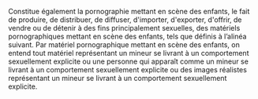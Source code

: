 Constitue également la pornographie mettant en scène des enfants, le fait de produire, de distribuer, de diffuser, d'importer, d'exporter, d'offrir, de vendre ou de détenir à des fins principalement sexuelles, des matériels pornographiques mettant en scène des enfants, tels que définis à l’alinéa suivant.
Par matériel pornographique mettant en scène des enfants, on entend tout matériel représentant un mineur se livrant à un comportement sexuellement explicite ou une personne qui apparaît comme un mineur se livrant à un comportement sexuellement explicite ou des images réalistes représentant un mineur se livrant à un comportement sexuellement explicite.